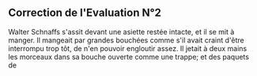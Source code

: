 ## Correction de l'Evaluation N°2

Walter Schnaffs s'assit devant une asiette restée intacte, et il se mit à manger. Il mangeait par grandes bouchées comme s'il avait craint d'être interrompu trop tôt, de n'en pouvoir engloutir assez. Il jetait à deux mains les morceaux dans sa bouche ouverte comme une trappe;  et des paquets de 